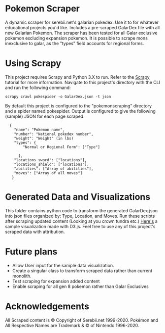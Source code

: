 # Pokemon Scraper
  A dynamic scraper for serebii.net's galarian pokedex. 
  Use it to for whatever educational projects you'd like.
  Includes a pre-scraped GalarDex file with all new Galarian Pokemon. 
  The scraper has been tested for all Galar exclusive pokemon excluding
  expansion pokemon. It is possible to scrape mons inexclusive to galar, as the "types" field accounts for regional forms. 

# Using Scrapy
  This project requires Scrapy and Python 3.X to run.
  Refer to the [Scrapy](https://docs.scrapy.org/en/latest/intro/tutorial.html) 
  tutorial for more information.
  Navigate to this project's directory with the CLI and 
  run the following command:
```
scrapy crawl pokespider -o GalarDex.json -t json
```
  By default this project is configured to the "pokemonscraping" 
  directory and a spider named pokespider.
  Output is configured to give the 
  following (sample) JSON for each page scraped.


```
  {
    "name": "Pokemon name",
    "number": "National pokedex number",
    "weight": "Weight" (in lbs)
    "types": {
        "Normal or Regional Form": ["Type"]

      },
    "locations_sword": ["locations"],
    "locations_shield": ["locations"],
    "abilities": ["Array of abilities"],
    "moves": ["Array of all moves"]
   }
```
# Generated Data and Visualizations
  This folder contains python code to transform the generated GalarDex.json into json files
  organized by: Type, Location, and Moves.
  Run these scripts after scraping updated content (Looking at you crown tundra etc.)
  [Here's](https://keagent.github.io/PokemonScraper/) a sample visualization made with D3.js. 
  Feel free to use any of this project's scraped data with attribution. 

# Future plans
* Allow User input for the sample data visualization.
* Create a singular class to transform scraped data rather than current monolith.
* Test scraping for expansion added content
* Enable scraping for all gen 8 pokemon rather than Galar Exclusives

# Acknowledgements
  All Scraped content is © Copyright of Serebii.net 1999-2020.
  Pokémon and All Respective Names are Trademark & © of Nintendo 1996-2020.